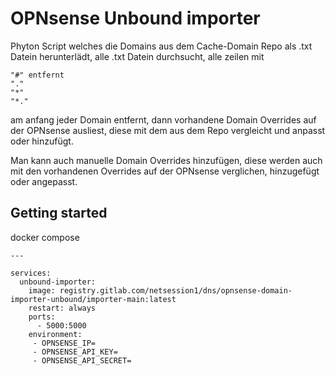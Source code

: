 # OPNsense Unbound importer

Phyton Script welches die Domains aus dem Cache-Domain Repo als .txt Datein herunterlädt, alle .txt Datein durchsucht, alle zeilen mit 
```
"#" entfernt 
"."
"*"
"*." 
```
am anfang jeder Domain entfernt, dann vorhandene Domain Overrides auf der OPNsense ausliest, diese mit dem aus dem Repo vergleicht und anpasst oder hinzufügt.

Man kann auch manuelle Domain Overrides hinzufügen, diese werden auch mit den vorhandenen Overrides auf der OPNsense verglichen, hinzugefügt oder angepasst.

## Getting started

docker compose

```
---

services:
  unbound-importer:
    image: registry.gitlab.com/netsession1/dns/opnsense-domain-importer-unbound/importer-main:latest
    restart: always
    ports:
      - 5000:5000
    environment:
     - OPNSENSE_IP=
     - OPNSENSE_API_KEY=
     - OPNSENSE_API_SECRET=

```
